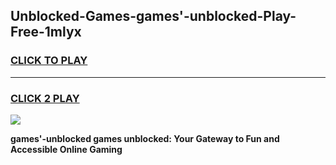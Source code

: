 
## Unblocked-Games-games'-unblocked-Play-Free-1mlyx
<h3>
<a href="https://premium76.site?title=games'-unblocked&ref=22A">CLICK TO PLAY</a></h3>
<hr>

<h3>
<a href="https://premium76.site?title=games'-unblocked&ref=22A">CLICK 2 PLAY</a>
  
</h3>

<a href="https://premium76.site?title=games'-unblocked&ref=22A"><img src="https://clearcache.store/games.png"></a>


**games'-unblocked games unblocked: Your Gateway to Fun and Accessible Online Gaming**
